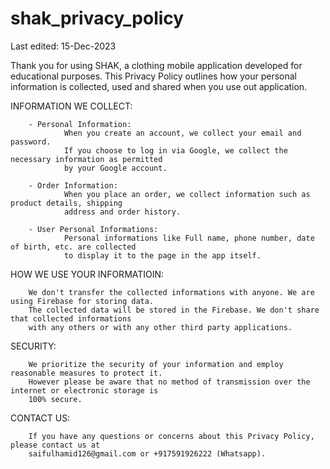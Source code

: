 # shak_privacy_policy

Last edited: 15-Dec-2023

Thank you for using SHAK, a clothing mobile application developed for educational purposes. This Privacy Policy outlines how your personal information is collected, used and shared when you use out application.


INFORMATION WE COLLECT:

        - Personal Information: 
                When you create an account, we collect your email and password.
                If you choose to log in via Google, we collect the necessary information as permitted 
                by your Google account.
                
        - Order Information:
                When you place an order, we collect information such as product details, shipping 
                address and order history.

        - User Personal Informations:
                Personal informations like Full name, phone number, date of birth, etc. are collected 
                to display it to the page in the app itself.

HOW WE USE YOUR INFORMATIOIN:

        We don't transfer the collected informations with anyone. We are using Firebase for storing data.
        The collected data will be stored in the Firebase. We don't share that collected informations 
        with any others or with any other third party applications.

SECURITY:

        We prioritize the security of your information and employ reasonable measures to protect it.
        However please be aware that no method of transmission over the internet or electronic storage is 
        100% secure.

CONTACT US:

        If you have any questions or concerns about this Privacy Policy, please contact us at 
        saifulhamid126@gmail.com or +917591926222 (Whatsapp).


        
                
